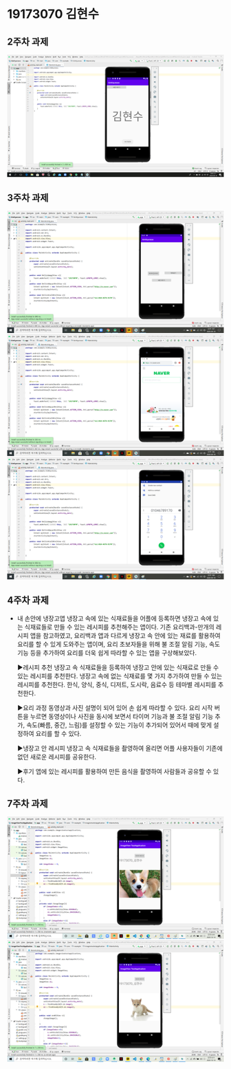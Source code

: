 # 19173070 김현수

## 2주차 과제
<img width="" height="" src="./Png/and.png.png"></img>
## 3주차 과제
<img width="" height="" src="./Png/firstview.png "></img>
<img width="" height="" src="./Png/naverview.png "></img>
<img width="" height="" src="./Png/callview.png "></img>
## 4주차 과제
- 내 손안에 냉장고앱
  냉장고 속에 있는 식재료들을 어플에 등록하면 냉장고 속에 있는 식재료들로 만들 수 있는 레시피를 추천해주는 앱이다.
  기존 요리백과-만개의 레시피 앱을 참고하였고, 요리백과 앱과 다르게 냉장고 속 안에 있는 재료를 활용하여 요리를 할 수 있게 도와주는 앱이며, 요리 초보자들을 위해 불 조절 알림 기능, 속도   기능 등을 추가하여 요리를 더욱 쉽게 따라할 수 있는 앱을 구상해보았다.
 
  ▶레시피 추천
  냉장고 속 식재료들을 등록하여 냉장고 안에 있는 식재료로 만들 수 있는 레시피를 추천한다. 
  냉장고 속에 없는 식재료를 몇 가지 추가하여 만들 수 있는 레시피를 추천한다. 
  한식, 양식, 중식, 디저트, 도시락, 음료수 등 테마별 레시피를 추천한다.
 
  ▶요리 과정
  동영상과 사진 설명이 되어 있어 손 쉽게 따라할 수 있다.
  요리 시작 버튼을 누르면 동영상이나 사진을 동시에 보면서 타이머 기능과 불 조절 알림 기능 추가, 속도(빠름, 중간, 느림)를 설정할 수 있는 기능이 추가되어 있어서 때에 맞게 설정하여 요리를   할 수 있다.

  ▶냉장고 안 레시피
  냉장고 속 식재료들을 촬영하여 올리면 어플 사용자들이 기존에 없던 새로운 레시피를 공유한다.

  ▶후기
  앱에 있는 레시피를 활용하여 만든 음식을 촬영하여 사람들과 공유할 수 있다.
  
 
## 7주차 과제
<img width="" height="" src="./Png/빅데이터7주차_first.png "></img>
<img width="" height="" src="./Png/빅데이터7주차_222.png "></img>
